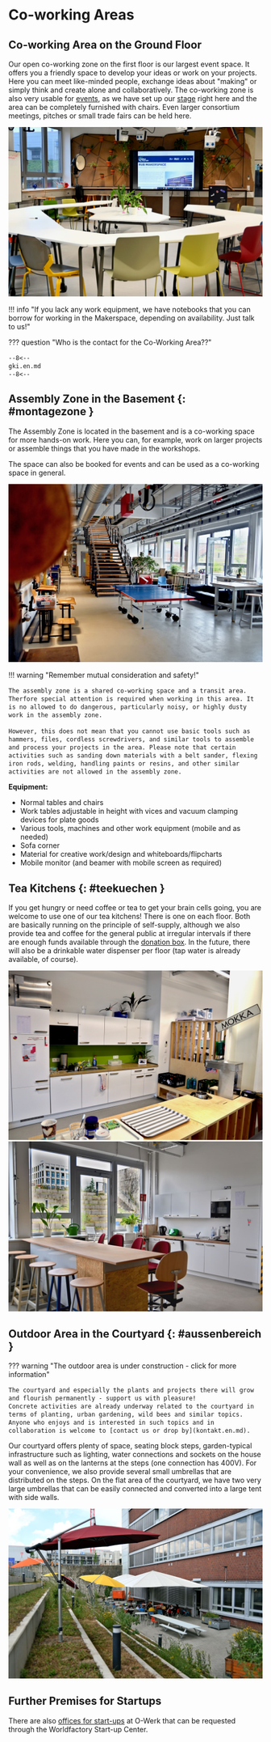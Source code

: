 # Co-working Areas

## Co-working Area on the Ground Floor

Our open co-working zone on the first floor is our largest event space. It offers you a friendly space to develop your ideas or work on your projects. Here you can meet like-minded people, exchange ideas about "making" or simply think and create alone and collaboratively. The co-working zone is also very usable for [events](veranstaltungen.en.md), as we have set up our [stage](medienlabor.en.md#live) right here and the area can be completely furnished with chairs. Even larger consortium meetings, pitches or small trade fairs can be held here.

![@RUB-Makerspace: Co-Working (CC BY-SA 4.0)](medien/RUB-Makerspace_Co-EG_CC-BY-SA-40.jpg)


!!! info "If you lack any work equipment, we have notebooks that you can borrow for working in the Makerspace, depending on availability. Just talk to us!"

??? question "Who is the contact for the Co-Working Area??"
    
    --8<--
    gki.en.md
    --8<--

## Assembly Zone in the Basement {: #montagezone }

The Assembly Zone is located in the basement and is a co-working space for more hands-on work. Here you can, for example, work on larger projects or assemble things that you have made in the workshops.  

The space can also be booked for events and can be used as a co-working space in general.

![@RUB-Makerspace: Montagezone (CC BY-SA 4.0)](medien/RUB-Makerspace_Co-UG_CC-BY-SA-40.jpg)

!!! warning "Remember mutual consideration and safety!"

    The assembly zone is a shared co-working space and a transit area. Therfore special attention is required when working in this area. It is no allowed to do dangerous, particularly noisy, or highly dusty work in the assembly zone.

    However, this does not mean that you cannot use basic tools such as hammers, files, cordless screwdrivers, and similar tools to assemble and process your projects in the area. Please note that certain activities such as sanding down materials with a belt sander, flexing iron rods, welding, handling paints or resins, and other similar activities are not allowed in the assembly zone.        

**Equipment:** 

- Normal tables and chairs
- Work tables adjustable in height with vices and vacuum clamping devices for plate goods
- Various tools, machines and other work equipment (mobile and as needed)
- Sofa corner
- Material for creative work/design and whiteboards/flipcharts
- Mobile monitor (and beamer with mobile screen as required)

## Tea Kitchens {: #teekuechen }

If you get hungry or need coffee or tea to get your brain cells going, you are welcome to use one of our tea kitchens! There is one on each floor. Both are basically running on the principle of self-supply, although we also provide tea and coffee for the general public at irregular intervals if there are enough funds available through the [donation box](unterstuetzung.en.md#barspenden). In the future, there will also be a drinkable water dispenser per floor (tap water is already available, of course). 

![@RUB-Makerspace: Teeküche EG (CC BY-SA 4.0)](medien/RUB-Makerspace_Teekuechen_CC-BY-SA-40.jpg)
![@RUB-Makerspace: Teeküche UG (CC BY-SA 4.0)](medien/RUB-Makerspace_Teekuechen_UG_CC-BY-SA-40.jpg)


## Outdoor Area in the Courtyard {: #aussenbereich }

??? warning "The outdoor area is under construction - click for more information"

    The courtyard and especially the plants and projects there will grow and flourish permanently - support us with pleasure! 
    Concrete activities are already underway related to the courtyard in terms of planting, urban gardening, wild bees and similar topics. Anyone who enjoys and is interested in such topics and in collaboration is welcome to [contact us or drop by](kontakt.en.md).

Our courtyard offers plenty of space, seating block steps, garden-typical infrastructure such as lighting, water connections and sockets on the house wall as well as on the lanterns at the steps (one connection has 400V). For your convenience, we also provide several small umbrellas that are distributed on the steps. On the flat area of the courtyard, we have two very large umbrellas that can be easily connected and converted into a large tent with side walls. 

![@RUB-Makerspace: Innenhof (CC BY-SA 4.0)](medien/RUB-Makerspace_Innenhof_CC-BY-SA-40.jpg) 

## Further Premises for Startups

There are also [offices for start-ups](https://www.worldfactory.de/fokusthemen/team-spaces-co-working) at O-Werk that can be requested through the Worldfactory Start-up Center.

